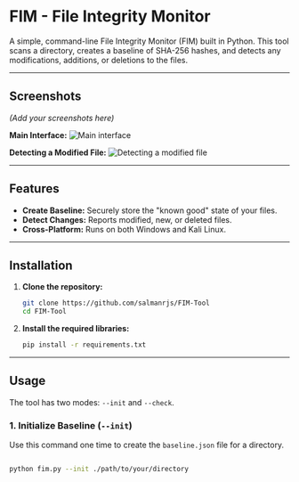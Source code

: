 # FIM - File Integrity Monitor

A simple, command-line File Integrity Monitor (FIM) built in Python. This tool scans a directory, creates a baseline of SHA-256 hashes, and detects any modifications, additions, or deletions to the files.

---

## Screenshots

*(Add your screenshots here)*

**Main Interface:**
![Main interface](link-to-screenshot-1.png)

**Detecting a Modified File:**
![Detecting a modified file](link-to-screenshot-2.png)

---

## Features

* **Create Baseline:** Securely store the "known good" state of your files.
* **Detect Changes:** Reports modified, new, or deleted files.
* **Cross-Platform:** Runs on both Windows and Kali Linux.

---

## Installation

1.  **Clone the repository:**
    ```bash
    git clone https://github.com/salmanrjs/FIM-Tool
    cd FIM-Tool
    ```

2.  **Install the required libraries:**
    ```bash
    pip install -r requirements.txt
    ```

---

## Usage

The tool has two modes: `--init` and `--check`.

### 1. Initialize Baseline (`--init`)

Use this command one time to create the `baseline.json` file for a directory.

```bash

python fim.py --init ./path/to/your/directory

